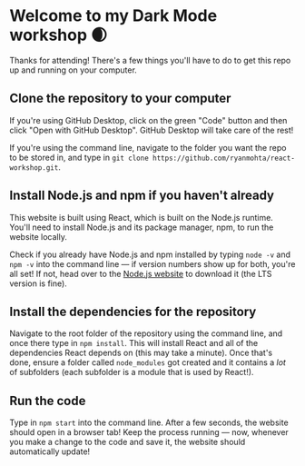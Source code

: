 # Welcome to my Dark Mode workshop 🌒

Thanks for attending! There's a few things you'll have to do to get this repo up and running on your computer.

## Clone the repository to your computer
If you're using GitHub Desktop, click on the green "Code" button and then click "Open with GitHub Desktop". 
GitHub Desktop will take care of the rest!

If you're using the command line, navigate to the folder you want the repo to be stored in, and type in `git clone https://github.com/ryanmohta/react-workshop.git`.

## Install Node.js and npm if you haven't already
This website is built using React, which is built on the Node.js runtime. You'll need to install Node.js and its package manager, npm, to run the website locally.

Check if you already have Node.js and npm installed by typing `node -v` and `npm -v` into the command line — if version numbers show up for both, you're all set! If not, head over to the [Node.js website](https://nodejs.org/en/) to download it (the LTS version is fine).

## Install the dependencies for the repository
Navigate to the root folder of the repository using the command line, and once there type in `npm install`. This will install React and all of the dependencies React depends on (this may take a minute). Once that's done, ensure a folder called `node_modules` got created and it contains a _lot_ of subfolders (each subfolder is a module that is used by React!).

## Run the code
Type in `npm start` into the command line. After a few seconds, the website should open in a browser tab! Keep the process running — now, whenever you make a change to the code and save it, the website should automatically update!
